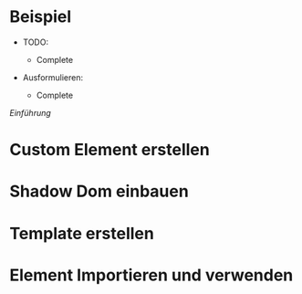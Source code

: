 # Beispiel

- TODO:
  + Complete

- Ausformulieren:
  + Complete


*Einführung*

# Custom Element erstellen

# Shadow Dom einbauen

# Template erstellen

# Element Importieren und verwenden
